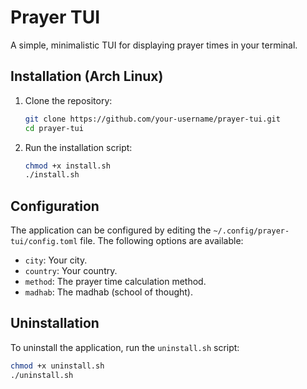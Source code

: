 # Prayer TUI

A simple, minimalistic TUI for displaying prayer times in your terminal.

## Installation (Arch Linux)

1.  Clone the repository:
    ```sh
    git clone https://github.com/your-username/prayer-tui.git
    cd prayer-tui
    ```

2.  Run the installation script:
    ```sh
    chmod +x install.sh
    ./install.sh
    ```

## Configuration

The application can be configured by editing the `~/.config/prayer-tui/config.toml` file. The following options are available:

- `city`: Your city.
- `country`: Your country.
- `method`: The prayer time calculation method.
- `madhab`: The madhab (school of thought).

## Uninstallation

To uninstall the application, run the `uninstall.sh` script:

```sh
chmod +x uninstall.sh
./uninstall.sh
```

